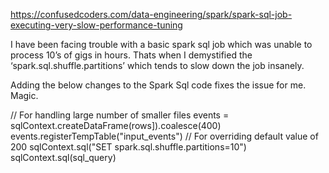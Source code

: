 
https://confusedcoders.com/data-engineering/spark/spark-sql-job-executing-very-slow-performance-tuning

I have been facing trouble with a basic spark sql job which was unable to process 10’s of gigs in hours. Thats when I demystified the ‘spark.sql.shuffle.partitions’ which tends to slow down the job insanely.

Adding the below changes to the Spark Sql code fixes the issue for me. Magic.

// For handling large number of smaller files
events = sqlContext.createDataFrame(rows]).coalesce(400)
events.registerTempTable("input_events")
// For overriding default value of 200
sqlContext.sql("SET spark.sql.shuffle.partitions=10")
sqlContext.sql(sql_query)
